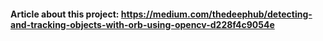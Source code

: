 

#### Article about this project: https://medium.com/thedeephub/detecting-and-tracking-objects-with-orb-using-opencv-d228f4c9054e
